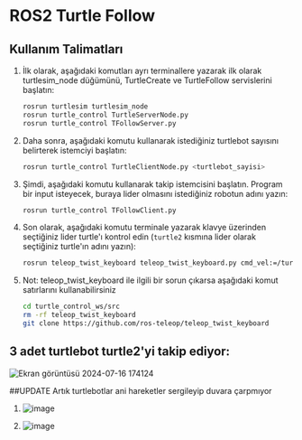 # ROS2 Turtle Follow

## Kullanım Talimatları

1. İlk olarak, aşağıdaki komutları ayrı terminallere yazarak ilk olarak turtlesim_node düğümünü, TurtleCreate ve TurtleFollow servislerini başlatın:
    ```sh
    rosrun turtlesim turtlesim_node
    rosrun turtle_control TurtleServerNode.py
    rosrun turtle_control TFollowServer.py
    ```

2. Daha sonra, aşağıdaki komutu kullanarak istediğiniz turtlebot sayısını belirterek istemciyi başlatın:
    ```sh
    rosrun turtle_control TurtleClientNode.py <turtlebot_sayisi>
    ```

3. Şimdi, aşağıdaki komutu kullanarak takip istemcisini başlatın. Program bir input isteyecek, buraya lider olmasını istediğiniz robotun adını yazın:
    ```sh
    rosrun turtle_control TFollowClient.py
    ```

4. Son olarak, aşağıdaki komutu terminale yazarak klavye üzerinden seçtiğiniz lider turtle'ı kontrol edin (`turtle2` kısmına lider olarak seçtiğiniz turtle'ın adını yazın):
    ```sh
    rosrun teleop_twist_keyboard teleop_twist_keyboard.py cmd_vel:=/turtle2/cmd_vel
    ```

5. Not: teleop_twist_keyboard ile ilgili bir sorun çıkarsa aşağıdaki komut satırlarını kullanabilirsiniz
    ```sh
    cd turtle_control_ws/src
    rm -rf teleop_twist_keyboard
    git clone https://github.com/ros-teleop/teleop_twist_keyboard

    ```
## 3 adet turtlebot turtle2'yi takip ediyor:

![Ekran görüntüsü 2024-07-16 174124](https://github.com/user-attachments/assets/0c05d9e4-3529-40e1-ba4e-e75725e40392)

##UPDATE 
Artık turtlebotlar ani hareketler sergileyip duvara çarpmıyor

1. ![image](https://github.com/user-attachments/assets/76c42e9c-f759-4a93-a8c1-95814a454cc3)

2. ![image](https://github.com/user-attachments/assets/56219c1a-708c-4c9e-8010-7430e3fde85f)





